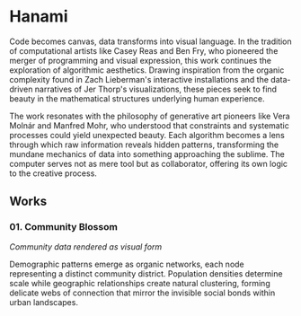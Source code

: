 # Hanami

Code becomes canvas, data transforms into visual language. In the tradition of computational artists like Casey Reas and Ben Fry, who pioneered the merger of programming and visual expression, this work continues the exploration of algorithmic aesthetics. Drawing inspiration from the organic complexity found in Zach Lieberman's interactive installations and the data-driven narratives of Jer Thorp's visualizations, these pieces seek to find beauty in the mathematical structures underlying human experience.

The work resonates with the philosophy of generative art pioneers like Vera Molnár and Manfred Mohr, who understood that constraints and systematic processes could yield unexpected beauty. Each algorithm becomes a lens through which raw information reveals hidden patterns, transforming the mundane mechanics of data into something approaching the sublime. The computer serves not as mere tool but as collaborator, offering its own logic to the creative process.

## Works

### 01. Community Blossom
*Community data rendered as visual form*

Demographic patterns emerge as organic networks, each node representing a distinct community district. Population densities determine scale while geographic relationships create natural clustering, forming delicate webs of connection that mirror the invisible social bonds within urban landscapes.
